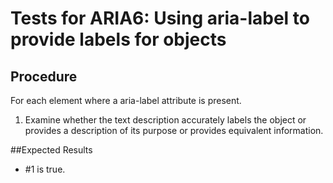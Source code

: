 # Tests for ARIA6: Using aria-label to provide labels for objects

## Procedure

For each element where a aria-label attribute is present.

1. Examine whether the text description accurately labels the object or provides a description of its purpose or provides equivalent information.

##Expected Results

- #1 is true.
